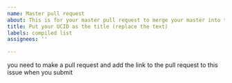 ```yaml
---
name: Master pull request
about: This is for your master pull request to merge your master into this repo
title: Put your UCID as the title (replace the text)
labels: compiled list
assignees: ''

---
```


you need to make a pull request and add the link to the pull request to this issue when you submit
